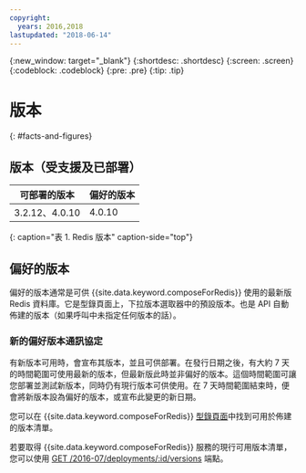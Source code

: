 ```yaml
---
copyright:
  years: 2016,2018
lastupdated: "2018-06-14"
---
```


{:new_window: target="_blank"}
{:shortdesc: .shortdesc}
{:screen: .screen}
{:codeblock: .codeblock}
{:pre: .pre}
{:tip: .tip}

# 版本 
{: #facts-and-figures}

## 版本（受支援及已部署）

可部署的版本|偏好的版本
----------|-----------
3.2.12、4.0.10 | 4.0.10
{: caption="表 1. Redis 版本" caption-side="top"}

## 偏好的版本

偏好的版本通常是可供 {{site.data.keyword.composeForRedis}} 使用的最新版 Redis 資料庫。它是型錄頁面上，下拉版本選取器中的預設版本。也是 API 自動佈建的版本（如果呼叫中未指定任何版本的話）。

### 新的偏好版本通訊協定

有新版本可用時，會宣布其版本，並且可供部署。在發行日期之後，有大約 7 天的時間範圍可使用最新的版本，但最新版此時並非偏好的版本。這個時間範圍可讓您部署並測試新版本，同時仍有現行版本可供使用。在 7 天時間範圍結束時，便會將新版本設為偏好的版本，或宣布此變更的新日期。

您可以在 {{site.data.keyword.composeForRedis}} [型錄頁面](https://console.{DomainName}/catalog/services/compose-for-redis)中找到可用於佈建的版本清單。

若要取得 {{site.data.keyword.composeForRedis}} 服務的現行可用版本清單，您可以使用 [GET /2016-07/deployments/:id/versions](https://apidocs.compose.com/v1.0/reference#2016-07-get-deployments-versions) 端點。
